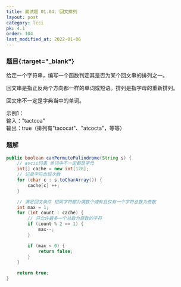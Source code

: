 ```yaml
---
title: 面试题 01.04. 回文排列
layout: post
category: lcci
pk: 4.1
order: 104
last_modified_at: 2022-01-06
---
```


### [题目](https://leetcode.cn/palindrome-permutation-lcci/){:target="_blank"}

给定一个字符串，编写一个函数判定其是否为某个回文串的排列之一。

回文串是指正反两个方向都一样的单词或短语。排列是指字母的重新排列。

回文串不一定是字典当中的单词。

示例1：  
输入："tactcoa"  
输出：true（排列有"tacocat"、"atcocta"，等等）

### 题解

```java
public boolean canPermutePalindrome(String s) {
    // ascii码表 单词中不一定都是字母
    int[] cache = new int[128];
    // 记录字符出现次数
    for (char c : s.toCharArray()) {
        cache[c] ++;
    }

    // 满足回文条件 相同字符都为偶数个或有且仅有一个字符总数为奇数
    int max = 1;
    for (int count : cache) {
        // 只允许最多一个总数为奇数的字符
        if (count % 2 == 1) {
            max--;
        }

        if (max < 0) {
            return false;
        }
    }

    return true;
}
```